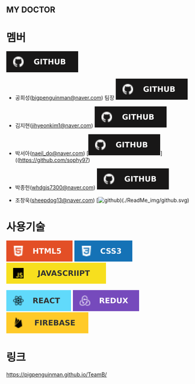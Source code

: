 ## MY DOCTOR

# 멤버
![github](./ReadMe_img/github.svg)
- 공희성(bigpenguinman@naver.com) 팀장
[![github](./ReadMe_img/github.svg)](https://github.com/PigPenguinMan)

- 김지현(jihyeonkim1@naver.com)
[![github](./ReadMe_img/github.svg)](https://github.com/wooodii)

- 박서아(naeil_do@naver.com)
[![github](./ReadMe_img/github.svg)]((https://github.com/sophy97)

- 박종헌(whdgjs7300@naver.com)
[![github](./ReadMe_img/github.svg)](https://github.com/whdgjs7300)

- 조창욱(sheepdog13@naver.com)
[![github)(./ReadMe_img/github.svg)](https://github.com/sheepdog13)


# 사용기술

![HTML5](./ReadMe_img/html5.svg)
![CSS3](./ReadMe_img/css3.svg)
![JAVASCRIPT](./ReadMe_img/javascript.svg)

![REACT](./ReadMe_img/react.svg)
![REDUX](./ReadMe_img/redux.svg)
![FIREBASE](./ReadMe_img/firebase.svg)

# 링크 
https://pigpenguinman.github.io/TeamB/

#
